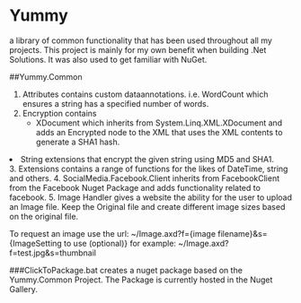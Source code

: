 Yummy
=====

a library of common functionality that has been used throughout all my projects. 
This project is mainly for my own benefit when building .Net Solutions. It was also used to get familiar with NuGet.

##Yummy.Common
1. Attributes contains custom dataannotations. i.e. WordCount which ensures a string has a specified number of words.
2. Encryption contains <ul><li>XDocument which inherits from System.Linq.XML.XDocument and adds an Encrypted node to the XML that uses the XML contents to generate a SHA1 hash.</li>
<li>String extensions that encrypt the given string using MD5 and SHA1.</li>
</ul>
3. Extensions contains a range of functions for the likes of DateTime, string and others.
4. SocialMedia.Facebook.Client inherits from FacebookClient from the Facebook Nuget Package and adds functionality related to facebook.
5. Image Handler gives a website the ability for the user to upload an Image file. Keep the Original file and create different image sizes
based on the original file.

  <ImageHandlerSettings SourceDirectory="~/Uploads/" Default="Thumbnail">
	<ImageSetting>
    <add Name="Compressed" MaxHeight="700" MaxWidth="700" Quality="90" />
    <add Name="Thumbnail" MaxHeight="200" MaxWidth="200" Quality="90" />
	</ImageSetting>
  </ImageHandlerSettings>

  To request an image use the url: ~/Image.axd?f={image filename}&s={ImageSetting to use (optional)}
  for example: ~/Image.axd?f=test.jpg&s=thumbnail

###ClickToPackage.bat
creates a nuget package based on the Yummy.Common Project.
The Package is currently hosted in the Nuget Gallery.